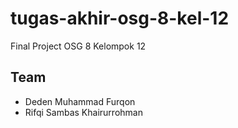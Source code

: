 # tugas-akhir-osg-8-kel-12

Final Project OSG 8 Kelompok 12

## Team

- Deden Muhammad Furqon
- Rifqi Sambas Khairurrohman
